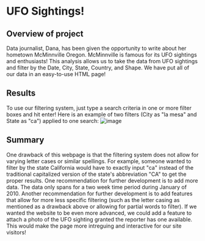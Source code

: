 # UFO Sightings!

## Overview of project
Data journalist, Dana, has been given the opportunity to write about her hometown McMinnville Oregon. McMinnville is famous for its UFO sightings and enthusiasts! This analysis allows us to take the data from UFO sightings and filter by the Date, City, State, Country, and Shape. We have put all of our data in an easy-to-use HTML page!

## Results
To use our filtering system, just type a search criteria in one or more filter boxes and hit enter!
Here is an example of two filters (City as "la mesa" and State as "ca") applied to one search:
![image](https://user-images.githubusercontent.com/96644316/170813510-70e55c54-2fb2-4de9-9db4-b3aca1c44792.png)

## Summary
One drawback of this webpage is that the filtering system does not allow for varying letter cases or similar spellings. For example, someone wanted to filter by the state California would have to exactly input "ca" instead of the traditional capitalized version of the state's abbreviation "CA" to get the proper results.
One recommendation for further development is to add more data. The data only spans for a two week time period during January of 2010.
Another recommendation for further development is to add features that allow for more less specific filtering (such as the letter casing as mentioned as a drawback above or allowing for partial words to filter).
If we wanted the website to be even more advanced, we could add a feature to attach a photo of the UFO sighting granted the reporter has one available. This would make the page more intreguing and interactive for our site visitors!
